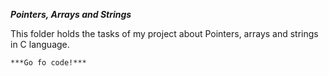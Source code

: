 ***Pointers, Arrays and Strings***

This folder holds the tasks of my project about Pointers, arrays and strings in C language.

	***Go fo code!***
